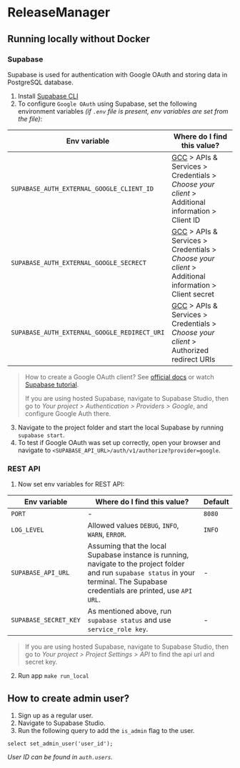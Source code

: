 # ReleaseManager

## Running locally without Docker

### Supabase

Supabase is used for authentication with Google OAuth and storing data in PostgreSQL database. 

1. Install [Supabase CLI](https://supabase.com/docs/guides/cli/getting-started)
2. To configure `Google OAuth` using Supabase, set the following environment variables _(if `.env` file is present, env variables are set from the file)_:

| Env variable                                 | Where do I find this value?                                                                                                              |
|----------------------------------------------|------------------------------------------------------------------------------------------------------------------------------------------|
| `SUPABASE_AUTH_EXTERNAL_GOOGLE_CLIENT_ID`    | [GCC](https://console.cloud.google.com/) > APIs & Services > Credentials > _Choose your client_ > Additional information > Client ID     |
| `SUPABASE_AUTH_EXTERNAL_GOOGLE_SECRECT`      | [GCC](https://console.cloud.google.com/) > APIs & Services > Credentials > _Choose your client_ > Additional information > Client secret |
| `SUPABASE_AUTH_EXTERNAL_GOOGLE_REDIRECT_URI` | [GCC](https://console.cloud.google.com/) > APIs & Services > Credentials > _Choose your client_ > Authorized redirect URIs               |

> How to create a Google OAuth client? See [official docs](https://support.google.com/cloud/answer/6158849?hl=en) or watch [Supabase tutorial](https://youtu.be/_XM9ziOzWk4?si=22ZX02UgJtHEXVtZ&t=25).
> 
>If you are using hosted Supabase, navigate to Supabase Studio, then go to *Your project > Authentication > Providers > Google*, and configure Google Auth there.

3. Navigate to the project folder and start the local Supabase by running `supabase start`.
4. To test if Google OAuth was set up correctly, open your browser and navigate to `<SUPABASE_API_URL>/auth/v1/authorize?provider=google`.

### REST API

1. Now set env variables for REST API:

| Env variable          | Where do I find this value?                                                                                                                                                           | Default |
|-----------------------|---------------------------------------------------------------------------------------------------------------------------------------------------------------------------------------|---------|
| `PORT`                | -                                                                                                                                                                                     | `8080`  |
| `LOG_LEVEL`           | Allowed values `DEBUG`, `INFO`, `WARN`, `ERROR`.                                                                                                                                      | `INFO`  |
| `SUPABASE_API_URL`    | Assuming that the local Supabase instance is running, navigate to the project folder and run `supabase status` in your terminal. The Supabase credentials are printed, use `API URL`. | -       |
| `SUPABASE_SECRET_KEY` | As mentioned above, run `supabase status` and use `service_role key`.                                                                                                                 | -       |

> If you are using hosted Supabase, navigate to Supabase Studio, then go to *Your project > Project Settings > API* to find the api url and secret key.

2. Run app `make run_local`

## How to create admin user?

1. Sign up as a regular user.
2. Navigate to Supabase Studio.
3. Run the following query to add the `is_admin` flag to the user.
```
select set_admin_user('user_id');
```
_User ID can be found in `auth.users`._

